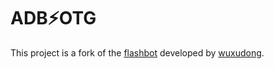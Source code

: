 
# ADB⚡OTG

This project is a fork of the [flashbot](https://github.com/wuxudong/flashbot) developed by [wuxudong](https://github.com/wuxudong).